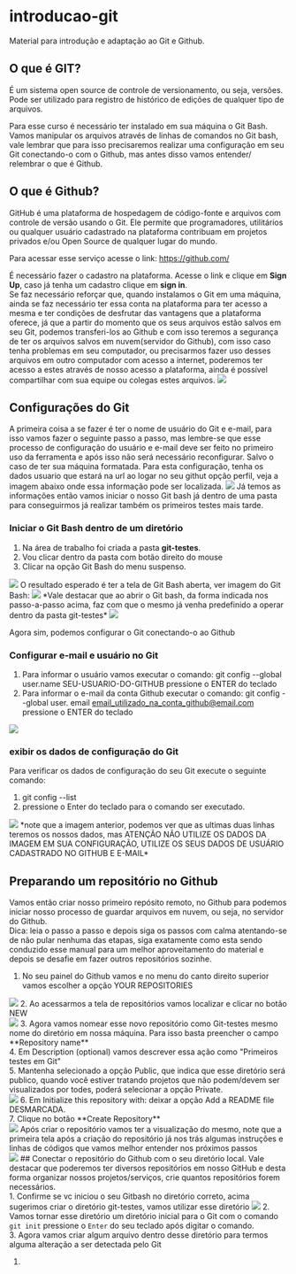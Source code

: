 # introducao-git
Material para introdução e adaptação ao Git e Github.
## O que é GIT? 

É um sistema open source de controle de versionamento, ou seja, versões. Pode ser utilizado para registro de histórico de edições de qualquer tipo de arquivos. 

Para esse curso é necessário ter instalado em sua máquina o Git Bash. Vamos manipular os arquivos através de linhas de comandos no Git bash, vale lembrar que para isso precisaremos realizar uma configuração em seu Git conectando-o com o Github, mas antes disso vamos entender/ relembrar o que é Github. 

## O que é Github? 

GitHub é uma plataforma de hospedagem de código-fonte e arquivos com controle de versão usando o Git. Ele permite que programadores, utilitários ou qualquer usuário cadastrado na plataforma contribuam em projetos privados e/ou Open Source de qualquer lugar do mundo.  

Para acessar esse serviço acesse o link:  https://github.com/ 

É necessário fazer o cadastro na plataforma. Acesse o link e clique em **Sign Up**, caso já tenha um cadastro clique em **sign in**.<br>
Se faz necessário reforçar que, quando instalamos o Git em uma máquina, ainda se faz necessário ter essa conta na plataforma para ter acesso a mesma e ter condições de desfrutar das vantagens que a plataforma oferece, já que a partir do momento que os seus arquivos estão salvos em seu Git, podemos transferi-los ao Github e com isso teremos a segurança de ter os arquivos salvos em nuvem(servidor do Github), com isso caso tenha problemas em seu computador, ou precisarmos fazer uso desses arquivos em outro computador com acesso a internet, poderemos ter acesso a estes através de nosso acesso a plataforma, ainda é possível compartilhar com sua equipe ou colegas estes arquivos.
<img src="https://files.fm/thumb_show.php?i=adnu5qafx">

## Configurações do Git 

A primeira coisa a se fazer é ter o nome de usuário do Git e e-mail, para isso vamos fazer o seguinte passo a passo, mas lembre-se que esse processo de 
configuração do usuário e e-mail deve ser feito no primeiro uso da ferramenta e após isso não será necessário reconfigurar. Salvo o caso de ter sua máquina formatada.
Para esta configuração, tenha os dados usuario que estará na url ao logar no seu githut opção perfil, veja a imagem abaixo onde essa informação pode ser localizada.
<img src="https://files.fm/thumb_show.php?i=ds437mrpj">
Já temos as informações então vamos iniciar o nosso Git bash já dentro de uma pasta para conseguirmos já realizar também os primeiros testes mais tarde.
### Iniciar o Git Bash dentro de um diretório
1. Na área de trabalho foi criada a pasta **git-testes**.
2. Vou clicar dentro da pasta com botão direito do mouse
3. Clicar na opção Git Bash do menu suspenso.
<img src="https://files.fm/thumb_show.php?i=5xs93xnby">
O resultado esperado é ter a tela de Git Bash aberta, ver imagem do Git Bash:
<img src="https://files.fm/thumb_show.php?i=cnfs5ry2y">
*Vale destacar que ao abrir o Git bash, da forma indicada nos passo-a-passo acima, faz com que o mesmo já venha predefinido a operar dentro da pasta git-testes*
<img src="https://files.fm/thumb_show.php?i=8z3x2vnxs">

Agora sim, podemos configurar o Git conectando-o ao Github
### Configurar e-mail e usuário no Git
1. Para informar o usuário vamos executar o comando: git config --global user.name SEU-USUARIO-DO-GITHUB pressione o ENTER do teclado<br>
2. Para informar o e-mail da conta Github executar o comando: git config --global user. email email_utilizado_na_conta_github@email.com pressione o ENTER do teclado
<img src="https://files.fm/thumb_show.php?i=cyjpwg36t">

### exibir os dados de configuração do Git
Para verificar os dados de configuração do seu Git execute o seguinte comando:<br>
1. git config --list <br>
2. pressione o Enter do teclado para o comando ser executado.<br>
<img src="https://files.fm/thumb_show.php?i=dcs47yyn3">
*note que a imagem anterior, podemos ver que as ultimas duas linhas teremos os nossos dados, mas ATENÇÃO NÃO UTILIZE OS DADOS DA IMAGEM EM SUA CONFIGURAÇÃO, UTILIZE OS SEUS DADOS DE USUÁRIO CADASTRADO NO GITHUB E E-MAIL*

## Preparando um repositório no Github
Vamos então criar nosso primeiro repósito remoto, no Github para podemos iniciar nosso processo de guardar arquivos em nuvem, ou seja, no servidor do Github.<br>
Dica: leia o passo a passo e depois siga os passos com calma atentando-se de não pular nenhuma das etapas, siga exatamente como esta sendo conduzido esse manual para um melhor aproveitamento do material e depois se desafie em fazer outros repositórios sozinhe.<br>
1. No seu painel do Github vamos e no menu do canto direito superior vamos escolher a opção YOUR REPOSITORIES<br>
<img src="https://files.fm/thumb_show.php?i=kawfvfvn9">
2. Ao acessarmos a tela de repositórios vamos localizar e clicar no botão NEW<br>
<img src="https://files.fm/thumb_show.php?i=kj87vtyxx">
3. Agora vamos nomear esse novo repositório como Git-testes mesmo nome do diretório em nossa máquina. Para isso basta preencher o campo **Repository name**<br>
4. Em Description (optional) vamos descrever essa ação como "Primeiros testes em Git"<br>
5. Mantenha selecionado a opção Public, que indica que esse diretório será publico, quando você estiver tratando projetos que não podem/devem ser visualizados por todes, poderá selecionar a opção Private.<br>
<img src="https://files.fm/thumb_show.php?i=3j88q83at">
6. Em Initialize this repository with: deixar a opção Add a README file DESMARCADA.<br>
7. Clique no botão **Create Repository**<br>
<img src="https://files.fm/thumb_show.php?i=b2xhawug7">
Após criar o repositório vamos ter a visualização do mesmo, note que a primeira tela após a criação do repositório já nos trás algumas instruções e linhas de códigos que vamos melhor entender nos próximos passos<br>
<img src="https://files.fm/thumb_show.php?i=ph8x9vaeg">
## Conectar o repositório do Github com o seu diretório local.
Vale destacar que poderemos ter diversos repositórios em nosso GitHub e desta forma organizar nossos projetos/serviços, crie quantos repositórios forem necessários.<br>
1. Confirme se vc iniciou o seu Gitbash no diretório correto, acima sugerimos criar o diretório git-testes, vamos utilizar esse diretório
<img src="https://files.fm/thumb_show.php?i=cnfs5ry2y">
2. Vamos tornar esse diretório um diretório inicial para o Git com o comando <code>git init</code> pressione o <code>Enter</code> do seu teclado após digitar o comando.<br>
3. Agora vamos criar algum arquivo dentro desse diretório para termos alguma alteração a ser detectada pelo Git


1. 
